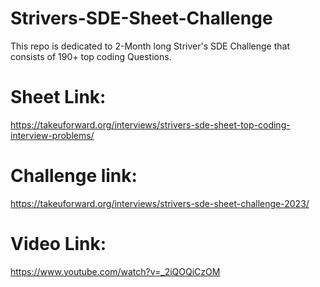 # Strivers-SDE-Sheet-Challenge
This repo is dedicated to 2-Month long Striver's SDE Challenge that consists of 190+ top coding Questions.

# Sheet Link:
https://takeuforward.org/interviews/strivers-sde-sheet-top-coding-interview-problems/

# Challenge link:
https://takeuforward.org/interviews/strivers-sde-sheet-challenge-2023/

# Video Link:
https://www.youtube.com/watch?v=_2iQOQiCzOM
